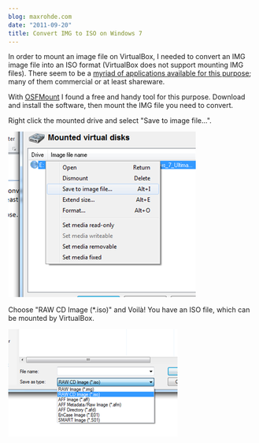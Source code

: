 ```yaml
---
blog: maxrohde.com
date: "2011-09-20"
title: Convert IMG to ISO on Windows 7
---
```


In order to mount an image file on VirtualBox, I needed to convert an IMG image file into an ISO format (VirtualBox does not support mounting IMG files). There seem to be a [myriad of applications available for this purpose](http://en.wikipedia.org/wiki/List_of_ISO_image_software); many of them commercial or at least shareware.

With [OSFMount](http://www.osforensics.com/tools/mount-disk-images.html) I found a free and handy tool for this purpose. Download and install the software, then mount the IMG file you need to convert.

Right click the mounted drive and select "Save to image file…".

![](images/092011_0519_convertimgt1.png)

Choose "RAW CD Image (\*.iso)" and Voilà! You have an ISO file, which can be mounted by VirtualBox.

![](images/092011_0519_convertimgt2.png)
